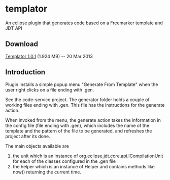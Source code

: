 templator
=========

An eclipse plugin that generates code based on a Freemarker template and JDT API

Download
--------

[Templator 1.0.1][dl] (1.924 MB) -- 20 Mar 2013

[dl]: https://github.com/karajdaar/templator/blob/master/updatesite.archives/templator.zip?raw=true


Introduction
-----------

Plugin installs a simple popup menu "Generate From Template" when the user right clicks on a file ending with .gen. 

See the code-service project. The generator folder holds a couple of working files ending with .gen. This file has the instructions for the generate action. 

When invoked from the menu, the generate action takes the information in the config file (file ending with .gen), which includes the name of the template and the pattern of the file to be generated, and refreshes the project after its done.

The main objects available are 
1. the unit which is an instance of org.eclipse.jdt.core.api.ICompilationUnit for each of the classes configured in the .gen file
2. the helper which is an instance of Helper and contains methods like now() returning the current time.

